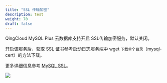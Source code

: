 ```yaml
---
title: "SSL 传输加密"
description: test
weight: 70
draft: false
---
```



QingCloud MySQL Plus 云数据库支持开启 SSL传输加密服务，默认关闭。

开启该服务后，获取 SSL 证书参考启动日志服务端中 wget `下载单个目录`（mysql-cert）的方法下载。

更多详细信息参考 [MySQL SSL](https://dev.mysql.com/doc/refman/5.7/en/creating-ssl-rsa-files.html)。

![](../../_images/SSL_cert.png)
